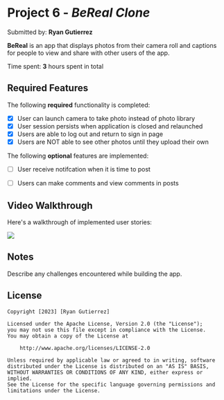 # Project 6 - *BeReal Clone*

Submitted by: **Ryan Gutierrez**

**BeReal** is an app that displays photos from their camera roll and captions for people to view and share with other users of the app. 

Time spent: **3** hours spent in total

## Required Features

The following **required** functionality is completed:

- [x] User can launch camera to take photo instead of photo library
- [x] User session persists when application is closed and relaunched
- [x] Users are able to log out and return to sign in page
- [x] Users are NOT able to see other photos until they upload their own	
 
The following **optional** features are implemented:

- [ ] User receive notifcation when it is time to post
- [ ] Users can make comments and view comments in posts	


## Video Walkthrough

Here's a walkthrough of implemented user stories:

![](https://github.com/ryGutierrez/BeReal-clone/blob/main/walkthrough.gif)

## Notes

Describe any challenges encountered while building the app.

## License

    Copyright [2023] [Ryan Gutierrez]

    Licensed under the Apache License, Version 2.0 (the "License");
    you may not use this file except in compliance with the License.
    You may obtain a copy of the License at

        http://www.apache.org/licenses/LICENSE-2.0

    Unless required by applicable law or agreed to in writing, software
    distributed under the License is distributed on an "AS IS" BASIS,
    WITHOUT WARRANTIES OR CONDITIONS OF ANY KIND, either express or implied.
    See the License for the specific language governing permissions and
    limitations under the License.
